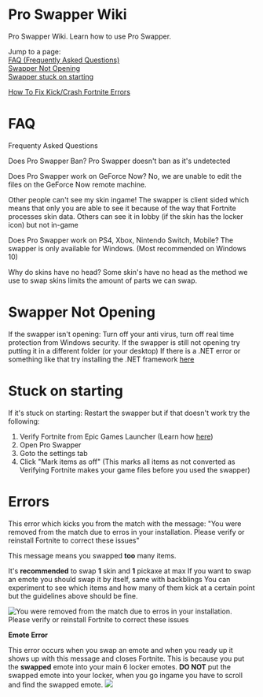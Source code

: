 # Pro Swapper Wiki
Pro Swapper Wiki. Learn how to use Pro Swapper. 


Jump to a page: <br>
[FAQ (Frequently Asked Questions)](#faq) <br>
[Swapper Not Opening](#swapper-not-opening) <br>
[Swapper stuck on starting](#Stuck-on-starting) <br>


[How To Fix Kick/Crash Fortnite Errors](#errors) <br>



# FAQ
Frequenty Asked Questions

Does Pro Swapper Ban?
Pro Swapper doesn't ban as it's undetected

Does Pro Swapper work on GeForce Now?
No, we are unable to edit the files on the GeForce Now remote machine.

Other people can't see my skin ingame!
The swapper is client sided which means that only you are able to see it because of the way that Fortnite processes skin data. Others can see it in lobby (if the skin has the locker icon) but not in-game

Does Pro Swapper work on PS4, Xbox, Nintendo Switch, Mobile?
The swapper is only available for Windows. (Most recommended on Windows 10)

Why do skins have no head?
Some skin's have no head as the method we use to swap skins limits the amount of parts we can swap.

# Swapper Not Opening

If the swapper isn't opening:
Turn off your anti virus, turn off real time protection from Windows security.
If the swapper is still not opening try putting it in a different folder (or your desktop)
If there is a .NET error or something like that try installing the .NET framework [here](https://dotnet.microsoft.com/download/dotnet-framework/net472 "Microsoft's .NET 4.7.2 framework")

# Stuck on starting
If it's stuck on starting:
Restart the swapper but if that doesn't work try the following:

1. Verify Fortnite from Epic Games Launcher (Learn how [here](https://www.youtube.com/watch?v=Ni7eQxQhQr0))
2. Open Pro Swapper
3. Goto the settings tab
4. Click "Mark items as off" (This marks all items as not converted as Verifying Fortnite makes your game files before you used the swapper)

# Errors

This error which kicks you from the match with the message: "You were removed from the match due to erros in your installation. Please verify or reinstall Fortnite to correct these issues"

This message means you swapped **too** many items.

It's **recommended** to swap **1** skin and **1** pickaxe at max
If you want to swap an emote you should swap it by itself, same with backblings
You can experiment to see which items and how many of them kick at a certain point but the guidelines above should be fine.

![You were removed from the match due to erros in your installation. Please verify or reinstall Fortnite to correct these issues](https://github.com/ProMasterBoy/pro-swapper-wiki/raw/master/too%20many%20swapped%20error.png)





**Emote Error**

This error occurs when you swap an emote and when you ready up it shows up with this message and closes Fortnite. This is because you put the **swapped** emote into your main 6 locker emotes. **DO NOT** put the swapped emote into your locker, when you go ingame you have to scroll and find the swapped emote.
![](https://github.com/ProMasterBoy/pro-swapper-wiki/raw/master/emote%20swap%20error.png)
